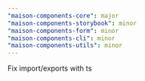 ```yaml
---
"maison-components-core": major
"maison-components-storybook": minor
"maison-components-form": minor
"maison-components-cli": minor
"maison-components-utils": minor
---
```


Fix import/exports with ts
